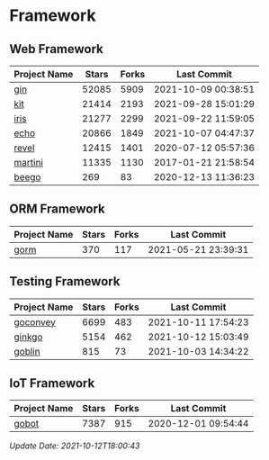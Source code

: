 # Framework

## Web Framework
| Project Name | Stars | Forks | Last Commit |
| ------------ | ----- | ----- | ----------- |
| [gin](https://github.com/gin-gonic/gin) | 52085 | 5909 | 2021-10-09 00:38:51 |
| [kit](https://github.com/go-kit/kit) | 21414 | 2193 | 2021-09-28 15:01:29 |
| [iris](https://github.com/kataras/iris) | 21277 | 2299 | 2021-09-22 11:59:05 |
| [echo](https://github.com/labstack/echo) | 20866 | 1849 | 2021-10-07 04:47:37 |
| [revel](https://github.com/revel/revel) | 12415 | 1401 | 2020-07-12 05:57:36 |
| [martini](https://github.com/go-martini/martini) | 11335 | 1130 | 2017-01-21 21:58:54 |
| [beego](https://github.com/astaxie/beego) | 269 | 83 | 2020-12-13 11:36:23 |

## ORM Framework
| Project Name | Stars | Forks | Last Commit |
| ------------ | ----- | ----- | ----------- |
| [gorm](https://github.com/jinzhu/gorm) | 370 | 117 | 2021-05-21 23:39:31 |

## Testing Framework
| Project Name | Stars | Forks | Last Commit |
| ------------ | ----- | ----- | ----------- |
| [goconvey](https://github.com/smartystreets/goconvey) | 6699 | 483 | 2021-10-11 17:54:23 |
| [ginkgo](https://github.com/onsi/ginkgo) | 5154 | 462 | 2021-10-12 15:03:49 |
| [goblin](https://github.com/franela/goblin) | 815 | 73 | 2021-10-03 14:34:22 |

## IoT Framework
| Project Name | Stars | Forks | Last Commit |
| ------------ | ----- | ----- | ----------- |
| [gobot](https://github.com/hybridgroup/gobot) | 7387 | 915 | 2020-12-01 09:54:44 |

*Update Date: 2021-10-12T18:00:43*
